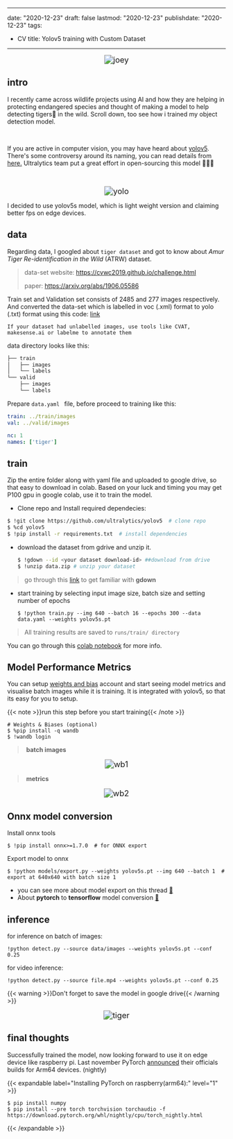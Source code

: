 

---
date: "2020-12-23"
draft: false
lastmod: "2020-12-23"
publishdate: "2020-12-23"
tags:
- CV
title: Yolov5 training with Custom Dataset
---







<p><center><img src="https://live.staticflickr.com/65535/50750405757_115792ed54_o_d.jpg" alt="joey" style="zoom:130%;" /></center></p>



## intro

I recently came across wildlife projects using AI and how they are helping in protecting endangered species and thought of making a model to help detecting tigers🐅 in the wild. Scroll down, too see how i trained my object detection model.

​												

If you are active in computer vision, you may have heard about [yolov5](https://github.com/ultralytics/yolov5).  There's some controversy around its naming, you can read details from [here.](https://medium.com/swlh/yolov5-controversy-is-yolov5-real-20e048bebb08) Ultralytics team put a great effort in open-sourcing this model 👏👏👏

​								
<p><center><img src="https://live.staticflickr.com/65535/50750867037_e62c653d0c_d.jpg" alt="yolo" style="zoom:130%;" /></center></p>


I decided to use yolov5s model, which is light weight version and claiming better fps on edge devices.



## data

Regarding data, I googled about `tiger dataset` and got to know about *Amur Tiger Re-identification in the Wild* (ATRW) dataset.  

> data-set website: https://cvwc2019.github.io/challenge.html 
>
> paper: https://arxiv.org/abs/1906.05586

Train set and Validation set consists of 2485 and 277 images respectively. And converted the data-set which is labelled in voc (.xml) format to yolo (.txt) format using this code: [link](https://github.com/bjornstenger/xml2yolo)

``If your dataset had unlabelled images, use tools like CVAT, makesense.ai or labelme to annotate them ``



data directory looks like this:

```markdown
├── train
│   ├── images
│   └── labels
└── valid
    ├── images
    └── labels
```



Prepare `data.yaml ` file, before proceed to training like this:

```yaml
train: ../train/images
val: ../valid/images

nc: 1
names: ['tiger']
```



## train

Zip the entire folder along with yaml file and uploaded to google drive, so that easy to download in colab. Based on your luck and timing you may get P100 gpu in google colab, use it to train the model.



* Clone repo and Install required dependecies:

```sh
$ !git clone https://github.com/ultralytics/yolov5  # clone repo
$ %cd yolov5
$ !pip install -r requirements.txt  # install dependencies
```



* download the dataset from gdrive and unzip it.

  ```sh
  $ !gdown --id <your dataset download-id> ##download from drive
  $ !unzip data.zip # unzip your dataset
  ```

> go through this [link](https://github.com/wkentaro/gdown) to get familiar with **gdown**



* start training by selecting input image size, batch size and setting number of epochs

  ```shell
  $ !python train.py --img 640 --batch 16 --epochs 300 --data data.yaml --weights yolov5s.pt
  ```

> All training results are saved to `runs/train/ directory`



You can go through this [colab notebook](https://colab.research.google.com/github/ultralytics/yolov5/blob/master/tutorial.ipynb) for more info.



## Model Performance Metrics

You can setup [weights and bias](https://wandb.ai/) account and start seeing model metrics and visualise batch images while it is training. It is integrated with yolov5, so that its easy for you to setup.

 {{< note >}}run this step before you start training{{< /note >}}

```shell
# Weights & Biases (optional)
$ %pip install -q wandb  
$ !wandb login
```



> ​																**batch images**
<p><center><img src="https://live.staticflickr.com/65535/50750866972_bd03dd55dd_d.jpg" alt="wb1" style="zoom:130%;" /></center></p>




> ​																**metrics**
<p><center><img src="https://live.staticflickr.com/65535/50750022523_65fb7e8f46_d.jpg" alt="wb2" style="zoom:130%;" /></center></p>



## Onnx model conversion

Install onnx tools 

```shell 
$ !pip install onnx>=1.7.0  # for ONNX export
```



Export model to onnx

```shell
$ !python models/export.py --weights yolov5s.pt --img 640 --batch 1  # export at 640x640 with batch size 1
```

* you can see more about model export on this thread [:link:](https://github.com/ultralytics/yolov5/issues/251)
* About **pytorch** to **tensorflow** model conversion [:link:](https://github.com/ultralytics/yolov5/pull/1127)



## inference

for inference on batch of images:

```shell
!python detect.py --source data/images --weights yolov5s.pt --conf 0.25
```

for video inference:

```shell
!python detect.py --source file.mp4 --weights yolov5s.pt --conf 0.25
```

{{< warning >}}Don't forget to save the model in google drive{{< /warning >}}





<p><center><img src="https://live.staticflickr.com/65535/50750866877_6fdf730351_d.jpg" alt="tiger" style="zoom:130%;" /></center></p>



## final thoughts

Successfully trained the model, now looking forward to use it on edge device like raspberry pi. Last november PyTorch [announced](https://pytorch.org/blog/prototype-features-now-available-apis-for-hardware-accelerated-mobile-and-arm64-builds/) their officials builds for Arm64 devices. (nightly)



{{< expandable label="Installing PyTorch on raspberry(arm64):" level="1" >}}
```shell
$ pip install numpy
$ pip install --pre torch torchvision torchaudio -f https://download.pytorch.org/whl/nightly/cpu/torch_nightly.html
```
{{< /expandable >}}

